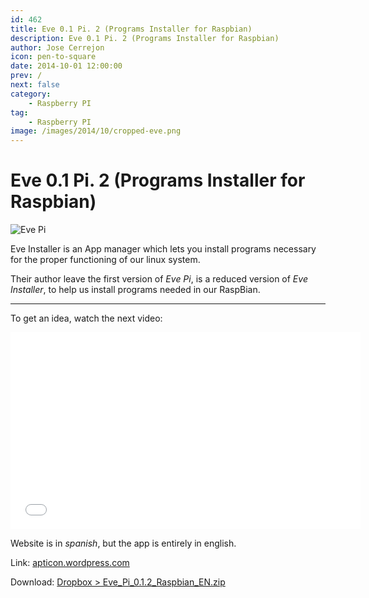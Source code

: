 ```yaml
---
id: 462
title: Eve 0.1 Pi. 2 (Programs Installer for Raspbian)
description: Eve 0.1 Pi. 2 (Programs Installer for Raspbian)
author: Jose Cerrejon
icon: pen-to-square
date: 2014-10-01 12:00:00
prev: /
next: false
category:
    - Raspberry PI
tag:
    - Raspberry PI
image: /images/2014/10/cropped-eve.png
---
```


# Eve 0.1 Pi. 2 (Programs Installer for Raspbian)

![Eve Pi](/images/2014/10/cropped-eve.png)

Eve Installer is an App manager which lets you install programs necessary for the proper functioning of our linux system.

Their author leave the first version of _Eve Pi_, is a reduced version of _Eve Installer_, to help us install programs needed in our RaspBian.

---

To get an idea, watch the next video:

<iframe width="560" height="315" src="//www.youtube.com/embed/vaVPwWZwLKU" frameborder="0" allowfullscreen></iframe>

Website is in _spanish_, but the app is entirely in english.

Link: [apticon.wordpress.com](https://apticon.wordpress.com/2014/09/27/eve-pi-0-1-2/)

Download: [Dropbox > Eve_Pi_0.1.2_Raspbian_EN.zip](https://dl.dropboxusercontent.com/u/7948220/Pi/rasbian/eve/Eve_Pi_0.1.2_Raspbian_EN.zip)
